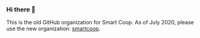 ### Hi there 👋

This is the old GitHub organization for Smart Coop. As of July 2020, please use
the new organization: [smartcoop](https://github.com/smartcoop).
